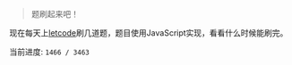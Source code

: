 > 题刷起来吧！

现在每天上[letcode](https://leetcode.cn/problemset/algorithms/)刷几道题，题目使用JavaScript实现，看看什么时候能刷完。

当前进度: `1466 / 3463`